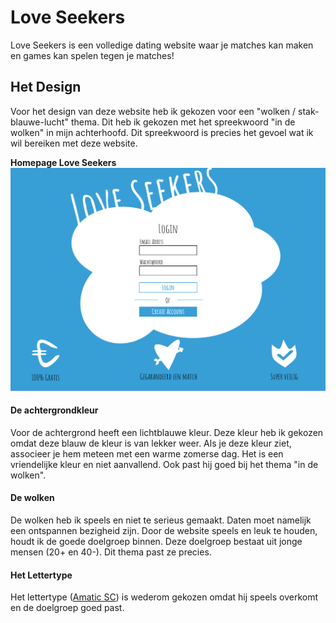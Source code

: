 # Love Seekers

Love Seekers is een volledige dating website waar je matches kan maken en games kan spelen tegen je matches!

## Het Design
Voor het design van deze website heb ik gekozen voor een "wolken / stak-blauwe-lucht" thema. Dit heb ik gekozen met het  spreekwoord "in de wolken" in mijn achterhoofd. Dit spreekwoord is precies het gevoel wat ik wil bereiken met deze website.

**Homepage Love Seekers**
<img src="https://github.com/muise001/TechHerkansing/blob/master/readme%20img/index.png" alt="homepage"/>

#### De achtergrondkleur
Voor de achtergrond heeft een lichtblauwe kleur. Deze kleur heb ik gekozen omdat deze blauw de kleur is van lekker weer. Als je deze kleur ziet, associeer je hem meteen met een warme zomerse dag. Het is een vriendelijke kleur en niet aanvallend. Ook past hij goed bij het thema "in de wolken". 
#### De wolken
De wolken heb ik speels en niet te serieus gemaakt. Daten moet namelijk een ontspannen bezigheid zijn. Door de website speels en leuk te houden, houdt ik de goede doelgroep binnen. Deze doelgroep bestaat uit jonge mensen (20+ en 40-). Dit thema past ze precies.
#### Het Lettertype
Het lettertype ([Amatic SC](https://fonts.googleapis.com/css?family=Amatic+SC)) is wederom gekozen omdat hij speels overkomt en de doelgroep goed past. 
